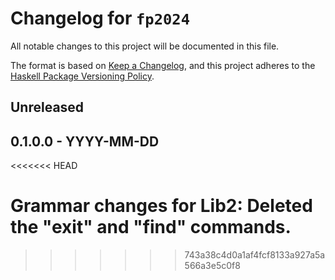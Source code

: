 # Changelog for `fp2024`

All notable changes to this project will be documented in this file.

The format is based on [Keep a Changelog](https://keepachangelog.com/en/1.0.0/),
and this project adheres to the
[Haskell Package Versioning Policy](https://pvp.haskell.org/).

## Unreleased

## 0.1.0.0 - YYYY-MM-DD
<<<<<<< HEAD

Grammar changes for Lib2: Deleted the "exit" and "find" commands.
=======
>>>>>>> 743a38c4d0a1af4fcf8133a927a5a566a3e5c0f8
